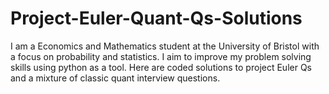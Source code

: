 # Project-Euler-Quant-Qs-Solutions
I am a Economics and Mathematics student at the University of Bristol with a focus on probability and statistics. I aim to improve my problem solving skills using python as a tool. Here are coded solutions to project Euler Qs and a mixture of classic quant interview questions.
